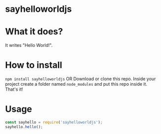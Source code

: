 # sayhelloworldjs
# What it does?
It writes "Hello World!".

# How to install
```npm install sayhelloworldjs```
OR
Download or clone this repo. Inside your project create a folder named ```node_modules``` and put this repo inside it. That's it!

# Usage
```javascript
const sayhello = require('sayhelloworldjs');
sayhello.hello();
```
